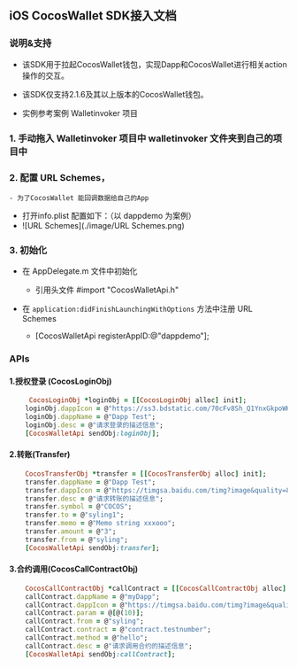 ## iOS CocosWallet SDK接入文档

### 说明&支持
- 该SDK用于拉起CocosWallet钱包，实现Dapp和CocosWallet进行相关action操作的交互。
- 该SDK仅支持2.1.6及其以上版本的CocosWallet钱包。

- 实例参考案例 Walletinvoker 项目

### 1. 手动拖入 Walletinvoker 项目中 walletinvoker 文件夹到自己的项目中

### 2. 配置 URL Schemes，
	- 为了CocosWallet 能回调数据给自己的App

- 打开info.plist 配置如下：（以 dappdemo 为案例）
- ![URL Schemes](./image/URL Schemes.png)


### 3. 初始化
- 在 AppDelegate.m 文件中初始化
	- 引用头文件 #import "CocosWalletApi.h"

- 在 `application:didFinishLaunchingWithOptions` 方法中注册 URL Schemes
	- [CocosWalletApi registerAppID:@"dappdemo"];

### APIs

#### 1.授权登录 (CocosLoginObj)

```ruby
     CocosLoginObj *loginObj = [[CocosLoginObj alloc] init];
    loginObj.dappIcon = @"https://ss3.bdstatic.com/70cFv8Sh_Q1YnxGkpoWK1HF6hhy/it/u=1552892908,1688888225&fm=26&gp=0.jpg";
    loginObj.dappName = @"Dapp Test";
    loginObj.desc = @"请求登录的描述信息";
    [CocosWalletApi sendObj:loginObj];
```

#### 2.转账(Transfer)

```ruby
    CocosTransferObj *transfer = [[CocosTransferObj alloc] init];
    transfer.dappName = @"Dapp Test";
    transfer.dappIcon = @"https://timgsa.baidu.com/timg?image&quality=80&size=b9999_10000&sec=1581336823814&di=854974e1a9bf2f774add305a7c0d417c&imgtype=0&src=http%3A%2F%2Fimg.jk51.com%2Fimg_jk51%2F78884959.jpeg";
    transfer.desc = @"请求转账的描述信息";
    transfer.symbol = @"COCOS";
    transfer.to = @"syling1";
    transfer.memo = @"Memo string xxxooo";
    transfer.amount = @"3";
    transfer.from = @"syling";
    [CocosWalletApi sendObj:transfer];
```

#### 3.合约调用(CocosCallContractObj)

```ruby
    CocosCallContractObj *callContract = [[CocosCallContractObj alloc] init];
    callContract.dappName = @"myDapp";
    callContract.dappIcon = @"https://timgsa.baidu.com/timg?image&quality=80&size=b9999_10000&sec=1581336466306&di=86e0f6afdd435ee39dc57fbf7de11d81&imgtype=0&src=http%3A%2F%2F07.imgmini.eastday.com%2Fmobile%2F20180306%2F20180306_1f79b02260b76a95a2a8dfe68ef9fe10.png";
    callContract.param = @[@(10)];
    callContract.from = @"syling";
    callContract.contract = @"contract.testnumber";
    callContract.method = @"hello";
    callContract.desc = @"请求调用合约的描述信息";
    [CocosWalletApi sendObj:callContract];
```



